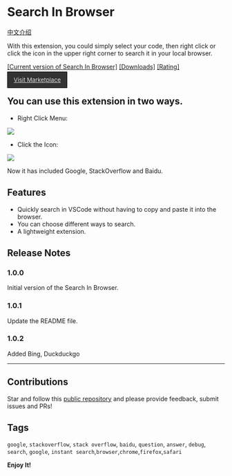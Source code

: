 # Search In Browser

[中文介绍](README_chinese.md)

With this extension, you could simply select your code, then right click or click the icon in the upper right corner to search it in your local browser.

[[Current version of Search In Browser]](https://marketplace.visualstudio.com/items?itemName=ZengLi.search-in-browser) [[Downloads]](https://marketplace.visualstudio.com/items?itemName=ZengLi.search-in-browser) [[Rating]](https://marketplace.visualstudio.com/items?itemName=ZengLi.search-in-browser)

<a href="https://marketplace.visualstudio.com/items?itemName=ZengLi.search-in-browser" style="color:#ddd;font-size:10pt;background:#333;padding:10px 14px;border:1px solid #000;">Visit Marketplace</a>

## You can use this extension in two ways.

- Right Click Menu:

![](media/context.gif)

- Click the Icon:

![](media/title.gif)

Now it has included Google, StackOverflow and Baidu.

## Features

- Quickly search in VSCode without having to copy and paste it into the browser.
- You can choose different ways to search.
- A lightweight extension.

## Release Notes

### 1.0.0

Initial version of the Search In Browser.

### 1.0.1
Update the README file.

### 1.0.2
Added Bing, Duckduckgo

-----------------------------------------------------------------------------------------------------------
## Contributions

Star and follow this [public repository](https://github.com/Alex-Sol/search-in-browser) and please provide feedback, submit issues and PRs!

## Tags

`google`, `stackoverflow`, `stack overflow`, `baidu`,   `question`, `answer`, `debug`, `search`, `google`, `instant search`,`browser`,`chrome`,`firefox`,`safari`

**Enjoy It!**

